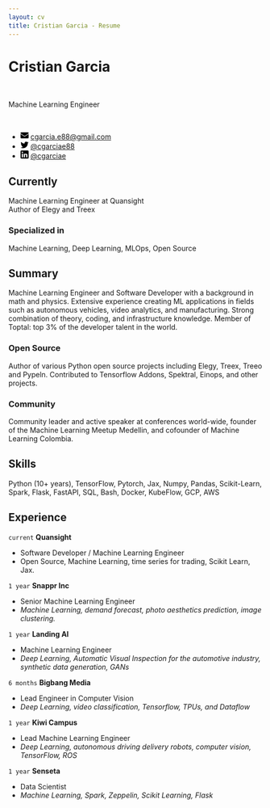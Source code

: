 ```yaml
---
layout: cv
title: Cristian Garcia - Resume
---
```

# Cristian Garcia

<br>

Machine Learning Engineer

<br>

- ![email](media/email.png) <cgarcia.e88@gmail.com>
- ![twitter](media/twitter.png) [@cgarciae88](https://twitter.com/cgarciae88)
- ![linkedin](media/linkedin.png) [@cgarciae](https://www.linkedin.com/in/cgarciae)

## Currently

Machine Learning Engineer at Quansight <br>
Author of Elegy and Treex

### Specialized in
Machine Learning, Deep Learning, MLOps, Open Source

## Summary

Machine Learning Engineer and Software Developer with a background in math and physics. Extensive
experience creating ML applications in fields such as autonomous vehicles, video analytics, and
manufacturing. Strong combination of theory, coding, and infrastructure knowledge. Member of Toptal: top 3% of the developer talent in the world.

### Open Source
Author of various Python open source projects including Elegy, Treex, Treeo and Pypeln. Contributed to Tensorflow Addons, Spektral, Einops, and other projects.

### Community
Community leader and active speaker at conferences world-wide, founder of the Machine Learning Meetup Medellin, and cofounder of Machine Learning Colombia.


## Skills
Python (10+ years), TensorFlow, Pytorch, Jax, Numpy, Pandas, Scikit-Learn, Spark, Flask, FastAPI,
SQL, Bash, Docker, KubeFlow, GCP, AWS


## Experience

`current`
**Quansight**
- Software Developer / Machine Learning Engineer
- Open Source, Machine Learning, time series for trading, Scikit Learn, Jax.

`1 year`
**Snappr Inc**
- Senior Machine Learning Engineer
- _Machine Learning, demand forecast, photo aesthetics prediction, image clustering._


`1 year`
**Landing AI**
- Machine Learning Engineer
- _Deep Learning, Automatic Visual Inspection for the automotive industry, synthetic data generation, GANs_

`6 months`
**Bigbang Media**
- Lead Engineer in Computer Vision
- _Deep Learning, video classification, Tensorflow, TPUs, and Dataflow_


`1 year`
**Kiwi Campus**
- Lead Machine Learning Engineer
- _Deep Learning, autonomous driving delivery robots, computer vision, TensorFlow, ROS_


`1 year`
**Senseta**
- Data Scientist
- _Machine Learning, Spark, Zeppelin, Scikit Learning, Flask_